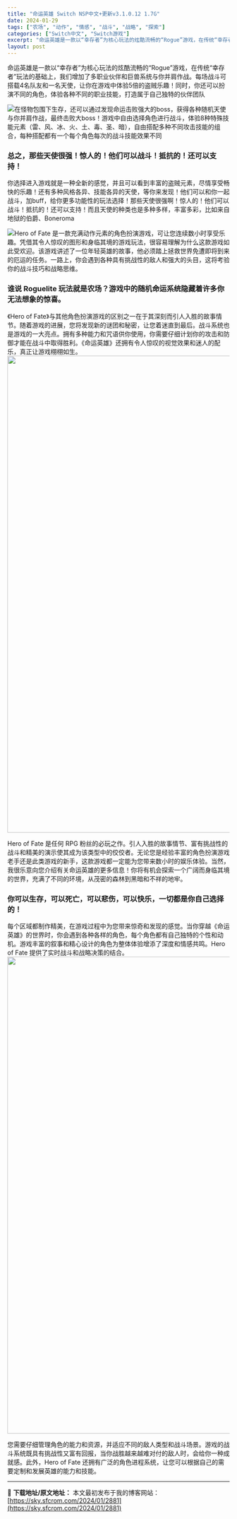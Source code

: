 ```yaml
---
title: "命运英雄 Switch NSP中文+更新v3.1.0.12 1.7G"
date: 2024-01-29
tags: ["农场", "动作", "情感", "战斗", "战略", "探索"]
categories: ["Switch中文", "Switch游戏"]
excerpt: "命运英雄是一款以“幸存者”为核心玩法的炫酷流畅的“Rogue”游戏，在传统“幸存者”玩法的基础上，我们增加了多职业伙伴和巨兽系统与你并肩作战。每场战斗可搭载4名队友和一名天使，让你在游戏中体验5倍的盗贼乐趣！同时，你还可以扮演不同的角色，体验各种不同的职业技能，打造属于自己独特的伙伴团队 在怪物包围&hellip;"
layout: post
---
```


命运英雄是一款以“幸存者”为核心玩法的炫酷流畅的“Rogue”游戏，在传统“幸存者”玩法的基础上，我们增加了多职业伙伴和巨兽系统与你并肩作战。每场战斗可搭载4名队友和一名天使，让你在游戏中体验5倍的盗贼乐趣！同时，你还可以扮演不同的角色，体验各种不同的职业技能，打造属于自己独特的伙伴团队

<img class="rich_pages wxw-img" src="https://sky.sfcrom.com/wp-content/uploads/2024/01/20240129225904-3f05d.jpeg" data-ratio="0.562" data-w="1000" />在怪物包围下生存，还可以通过发现命运击败强大的boss，获得各种随机天使与你并肩作战，最终击败大boss！游戏中自由选择角色进行战斗，体验8种特殊技能元素（雷、风、冰、火、土、毒、圣、暗），自由搭配多种不同攻击技能的组合，每种搭配都有一个每个角色每次的战斗技能效果不同
<h3>总之，那些天使很强！惊人的！他们可以战斗！抵抗的！还可以支持！</h3>
你选择进入游戏就是一种全新的感觉，并且可以看到丰富的盗贼元素，尽情享受畅快的乐趣！还有多种风格各异、技能各异的天使，等你来发现！他们可以和你一起战斗，加buff，给你更多功能性的玩法选择！那些天使很强啊！惊人的！他们可以战斗！抵抗的！还可以支持！而且天使的种类也是多种多样，丰富多彩，比如来自地狱的伯爵、Boneroma

<img class="rich_pages wxw-img" src="https://sky.sfcrom.com/wp-content/uploads/2024/01/20240129225905-328ac.jpeg" data-ratio="0.562" data-w="1000" />Hero of Fate 是一款充满动作元素的角色扮演游戏，可让您连续数小时享受乐趣。凭借其令人惊叹的图形和身临其境的游戏玩法，很容易理解为什么这款游戏如此受欢迎。该游戏讲述了一位年轻英雄的故事，他必须踏上拯救世界免遭即将到来的厄运的任务。一路上，你会遇到各种具有挑战性的敌人和强大的头目，这将考验你的战斗技巧和战略思维。
<h3>谁说 Roguelite 玩法就是农场？游戏中的随机命运系统隐藏着许多你无法想象的惊喜。</h3>
《Hero of Fate》与其他角色扮演游戏的区别之一在于其深刻而引人入胜的故事情节。随着游戏的进展，您将发现新的谜团和秘密，让您着迷直到最后。战斗系统也是游戏的一大亮点。拥有多种能力和咒语供你使用，你需要仔细计划你的攻击和防御才能在战斗中取得胜利。《命运英雄》还拥有令人惊叹的视觉效果和迷人的配乐，真正让游戏栩栩如生。

<img class="rich_pages wxw-img" src="https://sky.sfcrom.com/wp-content/uploads/2024/01/20240129225905-a3c1d.jpeg" sizes="(max-width: 1920px) 100vw, 1920px" width="1920" height="1080" data-ratio="0.562962962962963" data-w="1080" />

Hero of Fate 是任何 RPG 粉丝的必玩之作。引人入胜的故事情节、富有挑战性的战斗和精美的演示使其成为该类型中的佼佼者。无论您是经验丰富的角色扮演游戏老手还是此类游戏的新手，这款游戏都一定能为您带来数小时的娱乐体验。当然，我很乐意向您介绍有关命运英雄的更多信息！你将有机会探索一个广阔而身临其境的世界，充满了不同的环境，从茂密的森林到黑暗和不祥的地牢。
<h3>你可以生存，可以死亡，可以悲伤，可以快乐，一切都是你自己选择的！</h3>
每个区域都制作精美，在游戏过程中为您带来惊奇和发现的感觉。当你穿越《命运英雄》的世界时，你会遇到各种各样的角色，每个角色都有自己独特的个性和动机。游戏丰富的叙事和精心设计的角色为整体体验增添了深度和情感共鸣。Hero of Fate 提供了实时战斗和战略决策的结合。

<img class="rich_pages wxw-img" src="https://sky.sfcrom.com/wp-content/uploads/2024/01/20240129225906-9e3ff.jpeg" sizes="(max-width: 1920px) 100vw, 1920px" width="1920" height="1080" data-ratio="0.562962962962963" data-w="1080" />

您需要仔细管理角色的能力和资源，并适应不同的敌人类型和战斗场景。游戏的战斗系统既具有挑战性又富有回报，当你战胜越来越难对付的敌人时，会给你一种成就感。此外，Hero of Fate 还拥有广泛的角色进程系统，让您可以根据自己的需要定制和发展英雄的能力和技能。

---
📖 **下载地址/原文地址：** 本文最初发布于我的博客网站：[https://sky.sfcrom.com/2024/01/2881](https://sky.sfcrom.com/2024/01/2881)
